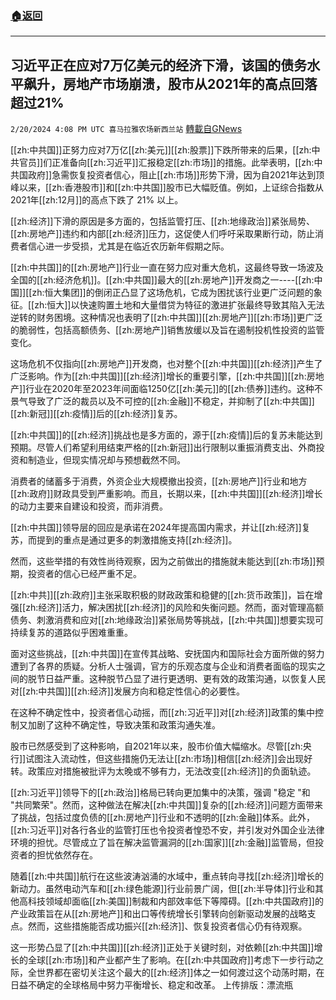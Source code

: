 ###  [:house:返回](README.md)
---


## 习近平正在应对7万亿美元的经济下滑，该国的债务水平飙升，房地产市场崩溃，股市从2021年的高点回落超过21%
`2/20/2024 4:08 PM UTC 喜马拉雅农场新西兰站` [轉載自GNews](https://gnews.org/articles/2326263)

[[zh:中共国]]正努力应对7万亿[[zh:美元]][[zh:股票]]下跌所带来的后果，[[zh:中共官员]]们正准备向[[zh:习近平]]汇报稳定[[zh:市场]]的措施。此举表明，[[zh:中共国政府]]急需恢复投资者信心，阻止[[zh:市场]]形势下滑，因为自2021年达到顶峰以来，[[zh:香港股市]]和[[zh:中共国]]股市已大幅贬值。例如，上证综合指数从2021年[[zh:12月]]的高点下跌了 21% 以上。

[[zh:经济]]下滑的原因是多方面的，包括监管打压、[[zh:地缘政治]]紧张局势、[[zh:房地产]]违约和内部[[zh:经济]]压力，这促使人们呼吁采取果断行动，防止消费者信心进一步受损，尤其是在临近农历新年假期之际。

[[zh:中共国]]的[[zh:房地产]]行业一直在努力应对重大危机，这最终导致一场波及全国的[[zh:经济危机]]。[[zh:中共国]]最大的[[zh:房地产]]开发商之一----[[zh:中国]][[zh:恒大集团]]的倒闭正凸显了这场危机，它成为困扰该行业更广泛问题的象征。[[zh:恒大]]以快速购置土地和大量借贷为特征的激进扩张最终导致其陷入无法逆转的财务困境。这种情况也表明了[[zh:中共国]][[zh:房地产]][[zh:市场]]更广泛的脆弱性，包括高额债务、[[zh:房地产]]销售放缓以及旨在遏制投机性投资的监管变化。

这场危机不仅指向[[zh:房地产]]开发商，也对整个[[zh:中共国]][[zh:经济]]产生了广泛影响。作为[[zh:中共国]][[zh:经济]]增长的重要引擎，[[zh:中共国]][[zh:房地产]]行业在2020年至2023年间面临1250亿[[zh:美元]]的[[zh:债券]]违约。这种不景气导致了广泛的裁员以及不可控的[[zh:金融]]不稳定，并抑制了[[zh:中共国]][[zh:新冠]][[zh:疫情]]后的[[zh:经济]]复苏。

[[zh:中共国]]的[[zh:经济]]挑战也是多方面的，源于[[zh:疫情]]后的复苏未能达到预期。尽管人们希望利用结束严格的[[zh:新冠]]出行限制以重振消费支出、外商投资和制造业，但现实情况却与预想截然不同。

消费者的储蓄多于消费，外资企业大规模撤出投资，[[zh:房地产]]行业和地方[[zh:政府]]财政具受到严重影响。而且，长期以来，[[zh:中共国]][[zh:经济]]增长的动力主要来自建设和投资，而非消费。

[[zh:中共国]]领导层的回应是承诺在2024年提高国内需求，并让[[zh:经济]]复苏，而提到的重点是通过更多的刺激措施支持[[zh:经济]]。

然而，这些举措的有效性尚待观察，因为之前做出的措施就未能达到[[zh:市场]]预期，投资者的信心已经严重不足。

[[zh:中共]][[zh:政府]]主张采取积极的财政政策和稳健的[[zh:货币政策]]，旨在增强[[zh:经济]]活力，解决困扰[[zh:经济]]的风险和失衡问题。然而，面对管理高额债务、刺激消费和应对[[zh:地缘政治]]紧张局势等挑战，[[zh:中共国]]想要实现可持续复苏的道路似乎困难重重。

面对这些挑战，[[zh:中共国]]在宣传其战略、安抚国内和国际社会方面所做的努力遭到了各界的质疑。分析人士强调，官方的乐观态度与企业和消费者面临的现实之间的脱节日益严重。这种脱节凸显了进行更透明、更有效的政策沟通，以恢复人民对[[zh:中共国]][[zh:经济]]发展方向和稳定性信心的必要性。

在这种不确定性中，投资者信心动摇，而[[zh:习近平]]对[[zh:经济]]政策的集中控制又加剧了这种不确定性，导致决策和政策沟通失准。

股市已然感受到了这种影响，自2021年以来，股市价值大幅缩水。尽管[[zh:央行]]试图注入流动性，但这些措施仍无法让[[zh:市场]]相信[[zh:经济]]会出现好转。政策应对措施被批评为太晚或不够有力，无法改变[[zh:经济]]的负面轨迹。

[[zh:习近平]]领导下的[[zh:政治]]格局已转向更加集中的决策，强调 "稳定 "和 "共同繁荣"。然而，这种做法在解决[[zh:中共国]]复杂的[[zh:经济]]问题方面带来了挑战，包括过度负债的[[zh:房地产]]行业和不透明的[[zh:金融]]体系。此外，[[zh:习近平]]对各行各业的监管打压也令投资者惶恐不安，并引发对外国企业法律环境的担忧。尽管成立了旨在解决监管漏洞的[[zh:国家]][[zh:金融]]监管局，但投资者的担忧依然存在。

随着[[zh:中共国]]航行在这些波涛汹涌的水域中，重点转向寻找[[zh:经济]]增长的新动力。虽然电动汽车和[[zh:绿色能源]]行业前景广阔，但[[zh:半导体]]行业和其他高科技领域却面临[[zh:美国]]制裁和内部效率低下等障碍。[[zh:中共国政府]]的产业政策旨在从[[zh:房地产]]和出口等传统增长引擎转向创新驱动发展的战略支点。然而，这些措施能否成功振兴[[zh:经济]]、恢复投资者信心仍有待观察。

这一形势凸显了[[zh:中共国]][[zh:经济]]正处于关键时刻，对依赖[[zh:中共国]]增长的全球[[zh:市场]]和产业都产生了影响。在[[zh:中共国政府]]考虑下一步行动之际，全世界都在密切关注这个最大的[[zh:经济]]体之一如何渡过这个动荡时期，在日益不确定的全球格局中努力平衡增长、稳定和改革。
上传排版：漂流瓶
